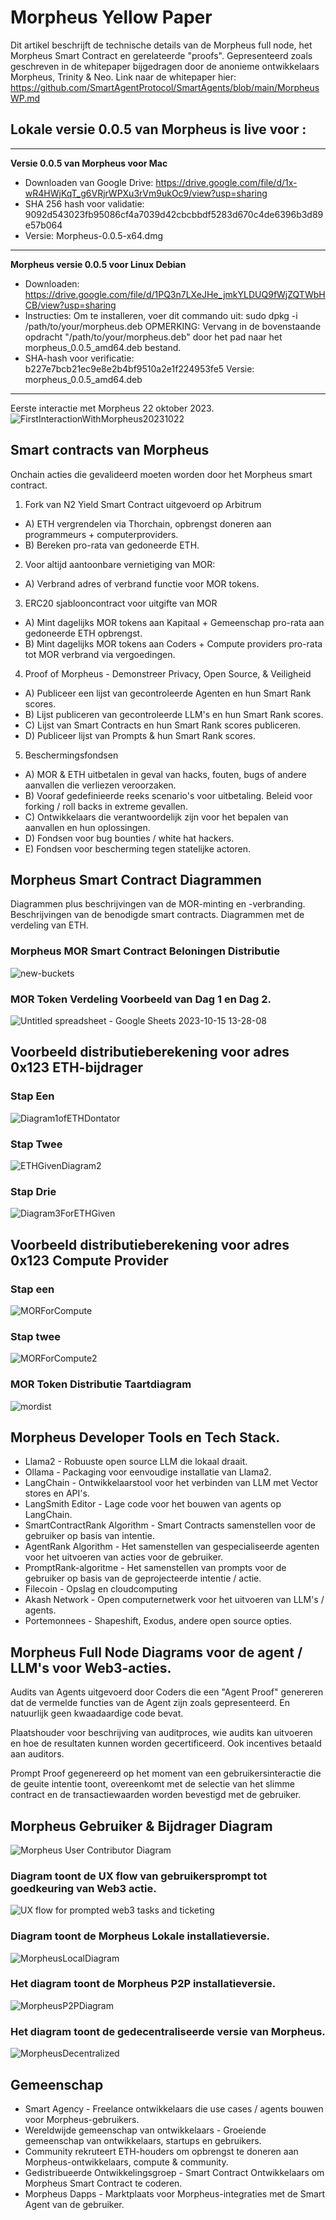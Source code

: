 # Morpheus Yellow Paper

Dit artikel beschrijft de technische details van de Morpheus full node, het Morpheus Smart Contract en gerelateerde "proofs".
Gepresenteerd zoals geschreven in de whitepaper bijgedragen door de anonieme ontwikkelaars Morpheus, Trinity & Neo. Link naar de whitepaper hier: https://github.com/SmartAgentProtocol/SmartAgents/blob/main/MorpheusWP.md 

## Lokale versie 0.0.5 van Morpheus is live voor :
---------
**Versie 0.0.5 van Morpheus voor Mac**
- Downloaden van Google Drive: https://drive.google.com/file/d/1x-wR4HWjKqT_g6VRjrWPXu3rVm9ukOc9/view?usp=sharing
- SHA 256 hash voor validatie: 9092d543023fb95086cf4a7039d42cbcbbdf5283d670c4de6396b3d89e57b064
- Versie: Morpheus-0.0.5-x64.dmg

---------
**Morpheus versie 0.0.5 voor Linux Debian**
- Downloaden: https://drive.google.com/file/d/1PQ3n7LXeJHe_jmkYLDUQ9fWjZQTWbHCB/view?usp=sharing
- Instructies: Om te installeren, voer dit commando uit:
sudo dpkg -i /path/to/your/morpheus.deb
OPMERKING: Vervang in de bovenstaande opdracht "/path/to/your/morpheus.deb" door het pad naar het morpheus_0.0.5_amd64.deb bestand.
- SHA-hash voor verificatie:
b227e7bcb21ec9e8e2b4bf9510a2e1f224953fe5
Versie: morpheus_0.0.5_amd64.deb
---------

Eerste interactie met Morpheus 22 oktober 2023.
![FirstInteractionWithMorpheus20231022](https://github.com/MorpheusAIs/Morpheus/assets/1563345/35509f3a-4346-4f58-bb60-f7881fd10f7e)

## Smart contracts van Morpheus
Onchain acties die gevalideerd moeten worden door het Morpheus smart contract.

1. Fork van N2 Yield Smart Contract uitgevoerd op Arbitrum
- A) ETH vergrendelen via Thorchain, opbrengst doneren aan programmeurs + computerproviders.
- B) Bereken pro-rata van gedoneerde ETH. 

2. Voor altijd aantoonbare vernietiging van MOR:
- A) Verbrand adres of verbrand functie voor MOR tokens.

3. ERC20 sjablooncontract voor uitgifte van MOR
- A) Mint dagelijks MOR tokens aan Kapitaal + Gemeenschap pro-rata aan gedoneerde ETH opbrengst.
- B) Mint dagelijks MOR tokens aan Coders + Compute providers pro-rata tot MOR verbrand via vergoedingen.

4. Proof of Morpheus - Demonstreer Privacy, Open Source, & Veiligheid
- A) Publiceer een lijst van gecontroleerde Agenten en hun Smart Rank scores.
- B) Lijst publiceren van gecontroleerde LLM's en hun Smart Rank scores.
- C) Lijst van Smart Contracts en hun Smart Rank scores publiceren.
- D) Publiceer lijst van Prompts & hun Smart Rank scores.

5. Beschermingsfondsen
- A) MOR & ETH uitbetalen in geval van hacks, fouten, bugs of andere aanvallen die verliezen veroorzaken. 
- B) Vooraf gedefinieerde reeks scenario's voor uitbetaling. Beleid voor forking / roll backs in extreme gevallen.
- C) Ontwikkelaars die verantwoordelijk zijn voor het bepalen van aanvallen en hun oplossingen. 
- D) Fondsen voor bug bounties / white hat hackers.
- E) Fondsen voor bescherming tegen statelijke actoren.

## Morpheus Smart Contract Diagrammen
Diagrammen plus beschrijvingen van de MOR-minting en -verbranding.
Beschrijvingen van de benodigde smart contracts.
Diagrammen met de verdeling van ETH. 

### Morpheus MOR Smart Contract Beloningen Distributie
![new-buckets](https://github.com/SmartAgentProtocol/SmartAgents/assets/76454555/cd57bae7-2a56-4a55-bf3e-1f810f3fba9c)

### MOR Token Verdeling Voorbeeld van Dag 1 en Dag 2.
![Untitled spreadsheet - Google Sheets 2023-10-15 13-28-08](https://github.com/MorpheusAIs/Morpheus/assets/76454555/6ff7869d-bbd6-46b5-8673-6a59b75906e1)

## Voorbeeld distributieberekening voor adres 0x123 ETH-bijdrager

### Stap Een
![Diagram1ofETHDontator](https://github.com/SmartAgentProtocol/SmartAgents/assets/1563345/fead528c-d628-449e-a3a3-2f53904f4a3d)

### Stap Twee
![ETHGivenDiagram2](https://github.com/MorpheusAIs/Morpheus/assets/1563345/915020e8-d342-48bc-85ee-367de0325680)

### Stap Drie
![Diagram3ForETHGiven](https://github.com/MorpheusAIs/Morpheus/assets/1563345/a3f455af-56de-4c6b-9688-5b9e91673e5a)

## Voorbeeld distributieberekening voor adres 0x123 Compute Provider

### Stap een
![MORForCompute](https://github.com/SmartAgentProtocol/SmartAgents/assets/1563345/bef69c69-0420-441f-97f0-7e8195844f57)

### Stap twee
![MORForCompute2](https://github.com/SmartAgentProtocol/SmartAgents/assets/1563345/a6f30da5-5441-4f0a-be80-c5798f5920cd)

### MOR Token Distributie Taartdiagram
![mordist](https://github.com/MorpheusAIs/Morpheus/assets/76454555/4157efe7-6abf-404a-87f9-a8dc76cd4799)

## Morpheus Developer Tools en Tech Stack.
- Llama2 - Robuuste open source LLM die lokaal draait.
- Ollama - Packaging voor eenvoudige installatie van Llama2.
- LangChain - Ontwikkelaarstool voor het verbinden van LLM met Vector stores en API's.
- LangSmith Editor - Lage code voor het bouwen van agents op LangChain.
- SmartContractRank Algorithm - Smart Contracts samenstellen voor de gebruiker op basis van intentie.
- AgentRank Algorithm - Het samenstellen van gespecialiseerde agenten voor het uitvoeren van acties voor de gebruiker.
- PromptRank-algoritme - Het samenstellen van prompts voor de gebruiker op basis van de geprojecteerde intentie / actie.
- Filecoin - Opslag en cloudcomputing
- Akash Network - Open computernetwerk voor het uitvoeren van LLM's / agents.
- Portemonnees - Shapeshift, Exodus, andere open source opties.

## Morpheus Full Node Diagrams voor de agent / LLM's voor Web3-acties. 
Audits van Agents uitgevoerd door Coders die een "Agent Proof" genereren dat de vermelde functies van de Agent zijn zoals gepresenteerd. En natuurlijk geen kwaadaardige code bevat.

Plaatshouder voor beschrijving van auditproces, wie audits kan uitvoeren en hoe de resultaten kunnen worden gecertificeerd. Ook incentives betaald aan auditors.

Prompt Proof gegenereerd op het moment van een gebruikersinteractie die de geuite intentie toont, overeenkomt met de selectie van het slimme contract en de transactiewaarden worden bevestigd met de gebruiker. 

## Morpheus Gebruiker & Bijdrager Diagram
![Morpheus User   Contributor Diagram](https://github.com/MorpheusAIs/Morpheus/assets/1563345/2cff8d70-c116-472f-a431-8a82bfa22f9b)

### Diagram toont de UX flow van gebruikersprompt tot goedkeuring van Web3 actie.
![UX flow for prompted web3 tasks and ticketing](https://github.com/MorpheusAIs/Morpheus/assets/76454555/942b20fb-d67e-4a57-af2c-cd24a89690a5)

### Diagram toont de Morpheus Lokale installatieversie.
![MorpheusLocalDiagram](https://github.com/SmartAgentProtocol/SmartAgents/assets/1563345/a0564914-cddb-42e4-b0f4-8c2310db6a66)

### Het diagram toont de Morpheus P2P installatieversie.
![MorpheusP2PDiagram](https://github.com/SmartAgentProtocol/SmartAgents/assets/1563345/a7eeb31f-3d38-4233-a45f-e9b91ad84ba2)

### Het diagram toont de gedecentraliseerde versie van Morpheus.
![MorpheusDecentralized](https://github.com/SmartAgentProtocol/SmartAgents/assets/1563345/1699f2de-cc18-42e8-a05c-32b3307baa20)

## Gemeenschap
- Smart Agency - Freelance ontwikkelaars die use cases / agents bouwen voor Morpheus-gebruikers.
- Wereldwijde gemeenschap van ontwikkelaars - Groeiende gemeenschap van ontwikkelaars, startups en gebruikers.
- Community rekruteert ETH-houders om opbrengst te doneren aan Morpheus-ontwikkelaars, compute & community.
- Gedistribueerde Ontwikkelingsgroep - Smart Contract Ontwikkelaars om Morpheus Smart Contract te coderen.
- Morpheus Dapps - Marktplaats voor Morpheus-integraties met de Smart Agent van de gebruiker.
